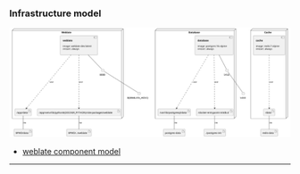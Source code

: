 
### Infrastructure model
![Infrastructure main model](.infragenie/infrastructure_main_model.svg)
- [weblate component model](.infragenie/weblate_component_model.svg)

---
